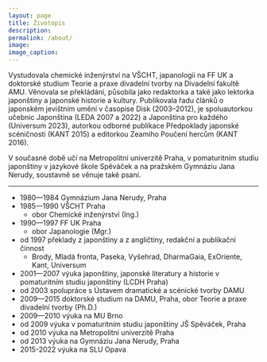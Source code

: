 ```yaml
---
layout: page
title: Životopis
description:
permalink: /about/
image:
image_caption:
---
```


Vystudovala chemické inženýrství na VŠCHT, japanologii na FF UK a doktorské studium Teorie a praxe divadelní tvorby na Divadelní fakultě AMU. Věnovala se překládání, působila jako redaktorka a také jako lektorka japonštiny a japonské historie a kultury. Publikovala řadu článků o japonském jevištním umění v časopise Disk (2003–2012), je spoluautorkou učebnic Japonština (LEDA 2007 a 2022) a Japonština pro každého (Universum 2023), autorkou odborné publikace Předpoklady japonské scéničnosti (KANT 2015) a editorkou Zeamiho Poučení hercům (KANT 2016).

V současné době učí na Metropolitní univerzitě Praha, v pomaturitním studiu japonštiny v jazykové škole Spěváček a na pražském Gymnáziu Jana Nerudy, soustavně se věnuje také psaní.

---

-   1980—1984 Gymnázium Jana Nerudy, Praha
-   1985—1990 VŠCHT Praha
    -   obor Chemické inženýrství (Ing.)
-   1990—1997 FF UK Praha
    -   obor Japanologie (Mgr.)
-   od 1997 překlady z japonštiny a z angličtiny, redakční a publikační činnost
    -   Brody, Mladá fronta, Paseka, Vyšehrad, DharmaGaia, ExOriente, Kant, Universum
-   2001—2007 výuka japonštiny, japonské literatury a historie v pomaturitním studiu japonštiny (LCDH Praha)
-   od 2003 spolupráce s Ústavem dramatické a scénické tvorby DAMU
-   2009—2015 doktorské studium na DAMU, Praha, obor Teorie a praxe divadelní tvorby (Ph.D.)
-   2009—2010 výuka na MU Brno
-   od 2009 výuka v pomaturitním studiu japonštiny JŠ Spěváček, Praha
-   od 2010 výuka na Metropolitní univerzitě Praha
-   od 2013 výuka na Gymnáziu Jana Nerudy, Praha
-   2015-2022 výuka na SLU Opava
